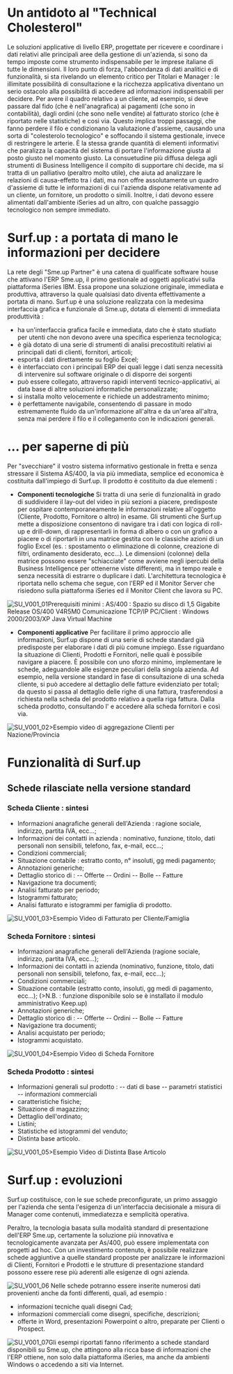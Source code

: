 # Un antidoto al "Technical Cholesterol"
Le soluzioni applicative di livello ERP, progettate per ricevere e coordinare i dati relativi alle principali aree della gestione di un'azienda, si sono da tempo imposte come strumento indispensabile per le imprese italiane di tutte le dimensioni.
Il loro punto di forza, l'abbondanza di dati analitici e di funzionalità, si sta rivelando un elemento critico per Titolari e Manager :  le illimitate possibilità di consultazione e la ricchezza applicativa diventano un serio ostacolo alla possibilità di accedere ad informazioni indispensabili per decidere. Per avere il quadro relativo a un cliente, ad esempio, si deve passare dal fido (che è nell'anagrafica) ai pagamenti (che sono in contabilità), dagli ordini (che sono nelle vendite) al fatturato storico (che è riportato nelle statistiche) e così via. Questo implica troppi passaggi, che fanno perdere il filo e condizionano la valutazione d'assieme, causando una sorta di "colesterolo tecnologico" e soffocando il sistema gestionale, invece di restringere le arterie. È la stessa grande quantità di elementi informativi che paralizza la capacità del sistema di portare l'informazione giusta al posto giusto nel momento giusto.
La consuetudine più diffusa delega agli strumenti di Business Intelligence il compito di supportare chi decide, ma si tratta di un palliativo (peraltro molto utile), che aiuta ad analizzare le relazioni di causa-effetto tra i dati, ma non offre assolutamente un quadro d'assieme di tutte le informazioni di cui l'azienda dispone relativamente ad un cliente, un fornitore, un prodotto o simili. Inoltre, i dati devono essere alimentati dall'ambiente iSeries ad un altro, con qualche passaggio tecnologico non sempre immediato.

# Surf.up :  a portata di mano le informazioni per decidere
La rete degli "Sme.up Partner" è una catena di qualificate software house che attivano l'ERP Sme.up, il primo gestionale ad oggetti applicativi sulla piattaforma iSeries IBM. Essa propone una soluzione originale, immediata e produttiva, attraverso la quale qualsiasi dato diventa effettivamente a portata di mano.
Surf.up è una soluzione realizzata con la medesima interfaccia grafica e funzionale di Sme.up, dotata di elementi di immediata produttività : 

- ha un'interfaccia grafica facile e immediata, dato che è stato studiato per utenti che non devono avere una specifica esperienza tecnologica;
- è già dotato di una serie di strumenti di analisi precostituiti relativi ai principali dati di clienti, fornitori, articoli;
- esporta i dati direttamente su foglio Excel;
- è interfacciato con i principali ERP dei quali legge i dati senza necessità di intervenire sul software originale o di disporre dei sorgenti
- può essere collegato, attraverso rapidi interventi tecnico-applicativi, ai data base di altre soluzioni informatiche personalizzate;
- si installa molto velocemente e richiede un addestramento minimo;
- è perfettamente navigabile, consentendo di passare in modo estremamente fluido da un'informazione all'altra e da un'area all'altra, senza mai perdere il filo e il collegamento con le indicazioni generali.


# ... per saperne di più
Per "svecchiare" il vostro sistema informativo gestionale in fretta e senza stressare il Sistema AS/400, la via più immediata, semplice ed economica è costituita dall'impiego di Surf.up.
Il prodotto è costituito da due elementi : 

- **Componenti tecnologiche**
Si tratta di una serie di funzionalità in grado di suddividere il lay-out del video in più sezioni a piacere, predisposte per ospitare contemporaneamente le informazioni relative all'oggetto (Cliente, Prodotto, Fornitore o altro) in esame. Gli strumenti che Surf.up mette a disposizione consentono di navigare tra i dati con logica di roll-up e drill-down, di rappresentarli in forma di albero o con un grafico a piacere o di riportarli in una matrice gestita con le classiche azioni di un foglio Excel (es. :  spostamento o eliminazione di colonne, creazione di filtri, ordinamento desiderato, ecc...). Le dimensioni (colonne) della matrice possono essere "schiacciate" come avviene negli ipercubi della Business Intelligence per ottenerne viste differenti, ma in tempo reale e senza necessità di estrarre o duplicare i dati.
L'architettura tecnologica è riportata nello schema che segue, con l'ERP ed il Monitor Server che risiedono sulla piattaforma iSeries ed il Monitor Client che lavora su PC.


![SU_V001_01](http://localhost:3000/immagini/MBDOC_VIS-SU_001/SU_V001_01.png)Prerequisiti minimi : 
AS/400 :   Spazio su disco di 1,5 Gigabite
Release OS/400 V4R5M0
Comunicazione TCP/IP
PC/Client :    Windows 2000/2003/XP
                  Java Virtual Machine


- **Componenti applicative**
Per facilitare il primo approccio alle informazioni, Surf.up dispone di una serie di schede standard già predisposte per elaborare i dati di più comune impiego. Esse riguardano la situazione di Clienti, Prodotti e Fornitori, nelle quali è possibile navigare a piacere.
È possibile con uno sforzo minimo, implementare le schede, adeguandole alle esigenze peculiari della singola azienda.
Ad esempio, nella versione standard in fase di consultazione di una scheda cliente, si può accedere al dettaglio delle fatture evidenziato per totali; da questo si passa al dettaglio delle righe di una fattura, trasferendosi a richiesta nella scheda del prodotto relativo a quella riga fattura. Dalla scheda prodotto, consultando l'
e accedere alla scheda fornitori e così via.


![SU_V001_02](http://localhost:3000/immagini/MBDOC_VIS-SU_001/SU_V001_02.png)>Esempio video di aggregazione Clienti per Nazione/Provincia

# Funzionalità di Surf.up
## Schede rilasciate nella versione standard
### Scheda Cliente :  sintesi

- Informazioni anagrafiche generali dell'Azienda :  ragione sociale, indirizzo, partita IVA, ecc...;
- Informazioni dei contatti in azienda :  nominativo, funzione, titolo, dati personali non sensibili, telefono, fax, e-mail, ecc...;
- Condizioni commerciali;
- Situazione contabile : estratto conto, n° insoluti, gg medi pagamento;
- Annotazioni generiche;
- Dettaglio storico di : 
-- Offerte
-- Ordini
-- Bolle
-- Fatture
- Navigazione tra documenti;
- Analisi fatturato per periodo;
- Istogrammi fatturato;
- Analisi fatturato e istogrammi per famiglia di prodotto.
 

![SU_V001_03](http://localhost:3000/immagini/MBDOC_VIS-SU_001/SU_V001_03.png)>Esempio Video di Fatturato per Cliente/Famiglia

### Scheda Fornitore :  sintesi

- Informazioni anagrafiche generali dell'Azienda (ragione sociale, indirizzo, partita IVA, ecc...);
- Informazioni dei contatti in azienda (nominativo, funzione, titolo, dati personali non sensibili, telefono, fax, e-mail, ecc...);
- Condizioni commerciali;
- Situazione contabile (estratto conto, insoluti, gg medi di pagamento, ecc...);
(>N.B. :  funzione disponibile solo se è installato il modulo amministrativo Keep.up)
- Annotazioni generiche;
- Dettaglio storico di : 
-- Offerte
-- Ordini
-- Bolle
-- Fatture
- Navigazione tra documenti;
- Analisi acquistato per periodo;
- Istogrammi acquistato.


![SU_V001_04](http://localhost:3000/immagini/MBDOC_VIS-SU_001/SU_V001_04.png)>Esempio Video di Scheda Fornitore

### Scheda Prodotto :  sintesi

- Informazioni  generali sul prodotto : 
-- dati di base
-- parametri statistici
-- informazioni commerciali
- caratteristiche fisiche;
- Situazione di magazzino;
- Dettaglio dell'ordinato;
- Listini;
- Statistiche ed istogrammi del venduto;
- Distinta base articolo.


![SU_V001_05](http://localhost:3000/immagini/MBDOC_VIS-SU_001/SU_V001_05.png)>Esempio Video di Distinta Base Articolo

# Surf.up :  evoluzioni
Surf.up costituisce, con le sue schede preconfigurate, un primo assaggio per l'azienda che senta l'esigenza di un'interfaccia decisionale a misura di Manager come contenuti, immediatezza e semplicità operativa.

Peraltro, la tecnologia basata sulla modalità standard di presentazione dell'ERP Sme.up, certamente la soluzione più innovativa e tecnologicamente avanzata per As/400, può essere implementata con progetti ad hoc.
Con un investimento contenuto, è possibile realizzare schede aggiuntive a quelle standard proposte per analizzare le informazioni di Clienti, Fornitori e Prodotti e le strutture di presentazione standard possono essere rese più aderenti alle esigenze di ogni azienda.

![SU_V001_06](http://localhost:3000/immagini/MBDOC_VIS-SU_001/SU_V001_06.png)
Nelle schede potranno essere inserite numerosi dati provenienti anche da fonti differenti, quali, ad esempio : 

- informazioni tecniche quali disegni Cad;
- informazioni commerciali come disegni, specifiche, descrizioni;
- offerte in Word, presentazioni Powerpoint o altro, preparate per Clienti o Prospect.


![SU_V001_07](http://localhost:3000/immagini/MBDOC_VIS-SU_001/SU_V001_07.png)Gli esempi riportati fanno riferimento a schede standard disponibili su Sme.up, che attingono alla ricca base di informazioni che l'ERP ottiene, non solo dalla piattaforma iSeries, ma anche da ambienti Windows o accedendo a siti via Internet.


